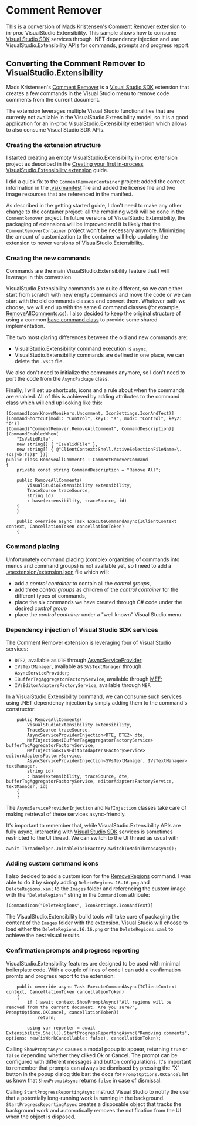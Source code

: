 # Comment Remover

This is a conversion of Mads Kristensen's [Comment Remover](https://github.com/madskristensen/CommentRemover) extension to in-proc VisualStudio.Extensibility. This sample shows how to consume [Visual Studio SDK](https://www.nuget.org/packages/Microsoft.VisualStudio.SDK) services through .NET dependency injection and use VisualStudio.Extensibility APIs for commands, prompts and progress report.

## Converting the Comment Remover to VisualStudio.Extensibility

Mads Kristensen's [Comment Remover](https://github.com/madskristensen/CommentRemover) is a [Visual Studio SDK](https://www.nuget.org/packages/Microsoft.VisualStudio.SDK) extension that creates a few commands in the Visual Studio menu to remove code comments from the current document.

The extension leverages multiple Visual Studio functionalities that are currenly not available in the VisualStudio.Extensibility model, so it is a good application for an in-proc VisualStudio.Extensibility extension which allows to also consume Visual Studio SDK APIs.

### Creating the extension structure

I started creating an empty VisualStudio.Extensibility in-proc extension project as described in the [Creating your first in-process VisualStudio.Extensibility extension](../../../docs/new-extensibility-model/getting-started/in-proc-extensions.md) guide.

I did a quick fix to the `CommentRemoverContainer` project: added the correct information in the [.vsixmanifest](CommentRemoverContainer/source.extension.vsixmanifest) file and added the license file and two image resources that are referenced in the manifest.

As described in the getting started guide, I don't need to make any other change to the container project: all the remaining work will be done in the `CommentRemover` project. In future versions of VisualStudio.Extensibility, the packaging of extensions will be improved and it is likely that the `CommentRemoverContainer` project won't be necessary anymore. Minimizing the amount of customization to the container will help updating the extension to newer versions of VisualStudio.Extensibility.

### Creating the new commands

Commands are the main VisualStudio.Extensibility feature that I will leverage in this conversion.

VisualStudio.Extensibility commands are quite different, so we can either start from scratch with new empty commands and move the code or we can start with the old commands classes and convert them. Whatever path we choose, we will end up with the same 6 command classes (for example, [RemoveAllComments.cs](CommentRemover/RemoveAllComments.cs)). I also decided to keep the original structure of using a common [base command class](CommentRemover/BaseCommand.cs) to provide some shared implementation.

The two most glaring differences between the old and new commands are:
- VisualStudio.Extensibility command execution is `async`,
- VisualStudio.Extensibility commands are defined in one place, we can delete the `.vsct` file.

We also don't need to initialize the commands anymore, so I don't need to port the code from the `AsyncPackage` class.

Finally, I will set up shortcuts, icons and a rule about when the commands are enabled. All of this is achieved by adding attributes to the command class which will end up looking like this:
```CSharp
[CommandIcon(KnownMonikers.Uncomment, IconSettings.IconAndText)]
[CommandShortcut(mod1: "Control", key1: "K", mod2: "Control", key2: "Q")]
[Command("CommentRemover.RemoveAllComment", CommandDescription)]
[CommandEnabledWhen(
    "IsValidFile",
    new string[] { "IsValidFile" },
    new string[] { @"ClientContext:Shell.ActiveSelectionFileName=\.(cs|vb|fs)$" })]
public class RemoveAllComments : CommentRemoverCommand
{
    private const string CommandDescription = "Remove All";

    public RemoveAllComments(
        VisualStudioExtensibility extensibility,
        TraceSource traceSource,
        string id)
        : base(extensibility, traceSource, id)
    {
    }

    public override async Task ExecuteCommandAsync(IClientContext context, CancellationToken cancellationToken)
    {
```

### Command placing

Unfortunately command placing (complex organizing of commands into menus and command groups) is not available yet, so I need to add a [.vsextension/extension.json](CommentRemover/.vsextension/extension.json) file which will:
- add a *control container* to contain all the *control groups*,
- add three *control groups* as children of the *control container* for the different types of commands,
- place the six commands we have created through C# code under the desired *control group*
- place the *control container* under a "well known" Visual Studio menu.

### Dependency injection of Visual Studio SDK services

The Comment Remover extension is leveraging four of Visual Studio services:
- `DTE2`, available as `DTE` through  [AsyncServiceProvider](https://docs.microsoft.com/en-us/dotnet/api/microsoft.visualstudio.shell.asyncserviceprovider);
- `IVsTextManager`, available as `SVsTextManager` through `AsyncServiceProvider`;
- `IBufferTagAggregatorFactoryService`, available through [MEF](https://docs.microsoft.com/en-us/visualstudio/extensibility/managed-extensibility-framework-in-the-editor);
- `IVsEditorAdaptersFactoryService`, available through `MEF`.

In a VisualStudio.Extensibility command, we can consume such services using .NET dependency injection by simply adding them to the command's constructor:
```CSharp
    public RemoveAllComments(
        VisualStudioExtensibility extensibility,
        TraceSource traceSource,
        AsyncServiceProviderInjection<DTE, DTE2> dte,
        MefInjection<IBufferTagAggregatorFactoryService> bufferTagAggregatorFactoryService,
        MefInjection<IVsEditorAdaptersFactoryService> editorAdaptersFactoryService,
        AsyncServiceProviderInjection<SVsTextManager, IVsTextManager> textManager,
        string id)
        : base(extensibility, traceSource, dte, bufferTagAggregatorFactoryService, editorAdaptersFactoryService, textManager, id)
    {
    }
```

The `AsyncServiceProviderInjection` and `MefInjection` classes take care of making retrieval of these services async-friendly.

It's important to remember that, while VisualStudio.Extensibility APIs are fully async, interacting with [Visual Studio SDK](https://www.nuget.org/packages/Microsoft.VisualStudio.SDK) services is sometimes restricted to the UI thread. We can switch to the UI thread as usual with
```CSharp
await ThreadHelper.JoinableTaskFactory.SwitchToMainThreadAsync();
```

### Adding custom command icons

I also decided to add a custom icon for the [RemoveRegions](CommentRemover/RemoveRegions.cs) command. I was able to do it by simply adding `DeleteRegions.16.16.png` and `DeleteRegions.xaml` to the `Images` folder and referencing the custom image with the `"DeleteRegions"` string in the `CommandIcon` attribute:
```CSharp
[CommandIcon("DeleteRegions", IconSettings.IconAndText)]
```

The VisualStudio.Extensibility build tools will take care of packaging the content of the `Images` folder with the extension. Visual Studio will choose to load either the `DeleteRegions.16.16.png` or the `DeleteRegions.xaml` to achieve the best visual results.

### Confirmation prompts and progress reporting

VisualStudio.Extensibility features are designed to be used with minimal boilerplate code. With a couple of lines of code I can add a confirmation promtp and progress report to the extension:
```CSharp
    public override async Task ExecuteCommandAsync(IClientContext context, CancellationToken cancellationToken)
    {
        if (!await context.ShowPromptAsync("All regions will be removed from the current document. Are you sure?", PromptOptions.OKCancel, cancellationToken))
            return;

        using var reporter = await Extensibility.Shell().StartProgressReportingAsync("Removing comments", options: new(isWorkCancellable: false), cancellationToken);
```

Calling `ShowPromptAsync` causes a modal popup to appear, returning `true` or `false` depending whether they cliked Ok or Cancel. The prompt can be configured with different messages and button configurations. It's important to remember that prompts can always be dismissed by pressing the "X" button in the popup dialog title bar: the docs for `PromptOptions.OKCancel` let us know that `ShowPromptAsync` returns `false` in case of dismissal.

Calling `StartProgressReportingAsync` instruct Visual Studio to notify the user that a potentially long-running work is running in the background. `StartProgressReportingAsync` creates a disposable object that tracks the background work and automatically removes the notification from the UI when the object is disposed.

